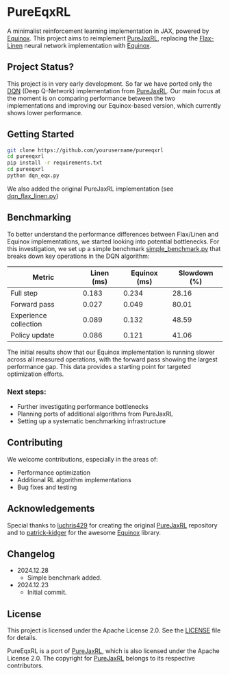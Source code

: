 # PureEqxRL

A minimalist reinforcement learning implementation in JAX, powered by [Equinox](https://github.com/patrick-kidger/equinox). This project aims to reimplement [PureJaxRL](https://github.com/luchris429/purejaxrl), replacing the [Flax-Linen](https://flax-linen.readthedocs.io/en/latest/) neural network implementation with [Equinox](https://github.com/patrick-kidger/equinox).

## Project Status?

This project is in very early development. So far we have ported only the [DQN](https://github.com/luchris429/purejaxrl/blob/main/purejaxrl/dqn.py) (Deep Q-Network) implementation from [PureJaxRL](https://github.com/luchris429/purejaxrl). Our main focus at the moment is on comparing performance between the two implementations and improving our Equinox-based version, which currently shows lower performance.


## Getting Started

```bash
git clone https://github.com/yourusername/pureeqxrl
cd pureeqxrl
pip install -r requirements.txt
cd pureeqxrl
python dqn_eqx.py
```
We also added the original PureJaxRL implementation (see [dqn_flax_linen.py](./pureeqxrl/dqn_flax_linen.py))

## Benchmarking

To better understand the performance differences between Flax/Linen and Equinox implementations, we started looking into potential bottlenecks. For this investigation, we set up a simple benchmark [simple_benchmark.py](./benchmarks/simple_benchmark.py) that breaks down key operations in the DQN algorithm:

| Metric                    | Linen (ms)    | Equinox (ms)  | Slowdown (%) |
|--------------------------|---------------|----------------|--------------|
| Full step                | 0.183         | 0.234         | 28.16       |
| Forward pass             | 0.027         | 0.049         | 80.01       |
| Experience collection     | 0.089         | 0.132         | 48.59       |
| Policy update            | 0.086         | 0.121         | 41.06       |

The initial results show that our Equinox implementation is running slower across all measured operations, with the forward pass showing the largest performance gap. This data provides a starting point for targeted optimization efforts.

### Next steps:

* Further investigating performance bottlenecks
* Planning ports of additional algorithms from PureJaxRL
* Setting up a systematic benchmarking infrastructure


## Contributing
We welcome contributions, especially in the areas of:

* Performance optimization
* Additional RL algorithm implementations
* Bug fixes and testing


## Acknowledgements

Special thanks to [luchris429](https://github.com/luchris429) for creating the original [PureJaxRL](https://github.com/luchris429/purejaxrl) repository and to [patrick-kidger](https://github.com/patrick-kidger) for the awesome [Equinox](https://github.com/patrick-kidger/equinox) library. 


## Changelog

- 2024.12.28
    - Simple benchmark added.
- 2024.12.23
    - Initial commit.


## License

This project is licensed under the Apache License 2.0. See the [LICENSE](./LICENSE) file for details.

PureEqxRL is a port of [PureJaxRL](https://github.com/luchris429/purejaxrl), which is also licensed under the Apache License 2.0. The copyright for [PureJaxRL](https://github.com/luchris429/purejaxrl) belongs to its respective contributors.